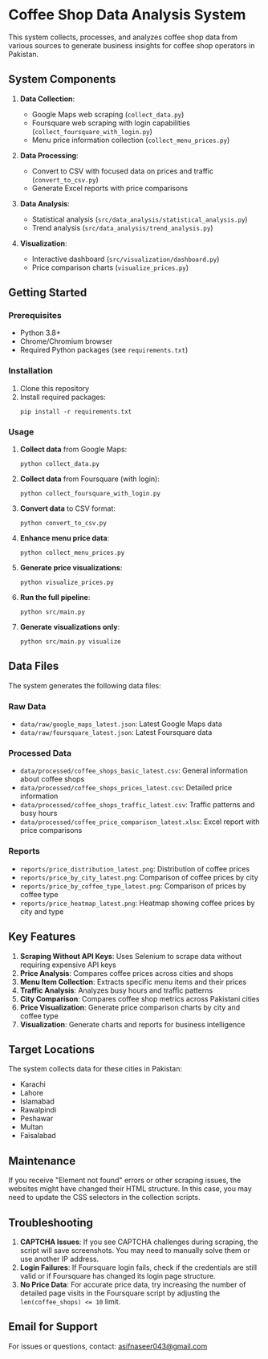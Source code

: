 # Coffee Shop Data Analysis System

This system collects, processes, and analyzes coffee shop data from various sources to generate business insights for coffee shop operators in Pakistan.

## System Components

1. **Data Collection**:
   - Google Maps web scraping (`collect_data.py`)
   - Foursquare web scraping with login capabilities (`collect_foursquare_with_login.py`)
   - Menu price information collection (`collect_menu_prices.py`)

2. **Data Processing**:
   - Convert to CSV with focused data on prices and traffic (`convert_to_csv.py`)
   - Generate Excel reports with price comparisons

3. **Data Analysis**:
   - Statistical analysis (`src/data_analysis/statistical_analysis.py`)
   - Trend analysis (`src/data_analysis/trend_analysis.py`)

4. **Visualization**:
   - Interactive dashboard (`src/visualization/dashboard.py`)
   - Price comparison charts (`visualize_prices.py`)

## Getting Started

### Prerequisites

- Python 3.8+
- Chrome/Chromium browser
- Required Python packages (see `requirements.txt`)

### Installation

1. Clone this repository
2. Install required packages:
   ```
   pip install -r requirements.txt
   ```

### Usage

1. **Collect data** from Google Maps:
   ```
   python collect_data.py
   ```

2. **Collect data** from Foursquare (with login):
   ```
   python collect_foursquare_with_login.py
   ```

3. **Convert data** to CSV format:
   ```
   python convert_to_csv.py
   ```

4. **Enhance menu price data**:
   ```
   python collect_menu_prices.py
   ```

5. **Generate price visualizations**:
   ```
   python visualize_prices.py
   ```

6. **Run the full pipeline**:
   ```
   python src/main.py
   ```

7. **Generate visualizations only**:
   ```
   python src/main.py visualize
   ```

## Data Files

The system generates the following data files:

### Raw Data
- `data/raw/google_maps_latest.json`: Latest Google Maps data
- `data/raw/foursquare_latest.json`: Latest Foursquare data

### Processed Data
- `data/processed/coffee_shops_basic_latest.csv`: General information about coffee shops
- `data/processed/coffee_shops_prices_latest.csv`: Detailed price information
- `data/processed/coffee_shops_traffic_latest.csv`: Traffic patterns and busy hours
- `data/processed/coffee_price_comparison_latest.xlsx`: Excel report with price comparisons

### Reports
- `reports/price_distribution_latest.png`: Distribution of coffee prices
- `reports/price_by_city_latest.png`: Comparison of coffee prices by city
- `reports/price_by_coffee_type_latest.png`: Comparison of prices by coffee type
- `reports/price_heatmap_latest.png`: Heatmap showing coffee prices by city and type

## Key Features

1. **Scraping Without API Keys**: Uses Selenium to scrape data without requiring expensive API keys
2. **Price Analysis**: Compares coffee prices across cities and shops
3. **Menu Item Collection**: Extracts specific menu items and their prices
4. **Traffic Analysis**: Analyzes busy hours and traffic patterns
5. **City Comparison**: Compares coffee shop metrics across Pakistani cities
6. **Price Visualization**: Generate price comparison charts by city and coffee type
7. **Visualization**: Generate charts and reports for business intelligence

## Target Locations

The system collects data for these cities in Pakistan:
- Karachi
- Lahore
- Islamabad
- Rawalpindi
- Peshawar
- Multan
- Faisalabad

## Maintenance

If you receive "Element not found" errors or other scraping issues, the websites might have changed their HTML structure. In this case, you may need to update the CSS selectors in the collection scripts.

## Troubleshooting

1. **CAPTCHA Issues**: If you see CAPTCHA challenges during scraping, the script will save screenshots. You may need to manually solve them or use another IP address.
2. **Login Failures**: If Foursquare login fails, check if the credentials are still valid or if Foursquare has changed its login page structure.
3. **No Price Data**: For accurate price data, try increasing the number of detailed page visits in the Foursquare script by adjusting the `len(coffee_shops) <= 10` limit.

## Email for Support

For issues or questions, contact: asifnaseer043@gmail.com
